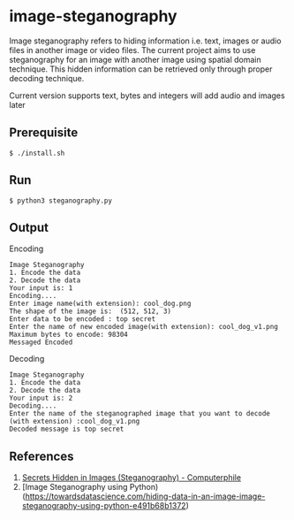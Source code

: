 # image-steganography
Image steganography refers to hiding information i.e. text, images or audio files in another image or video files. The current project aims to use steganography for an image with another image using spatial domain technique. This hidden information can be retrieved only through proper decoding technique.

Current version supports text, bytes and integers will add audio and images later

## Prerequisite

    $ ./install.sh
  
## Run

    $ python3 steganography.py
  
## Output

Encoding

    Image Steganography 
    1. Encode the data 
    2. Decode the data 
    Your input is: 1
    Encoding....
    Enter image name(with extension): cool_dog.png
    The shape of the image is:  (512, 512, 3)
    Enter data to be encoded : top secret
    Enter the name of new encoded image(with extension): cool_dog_v1.png
    Maximum bytes to encode: 98304
    Messaged Encoded
  
Decoding

    Image Steganography 
    1. Encode the data 
    2. Decode the data 
    Your input is: 2
    Decoding....
    Enter the name of the steganographed image that you want to decode (with extension) :cool_dog_v1.png
    Decoded message is top secret
  
## References
1. [Secrets Hidden in Images (Steganography) - Computerphile](https://www.youtube.com/watch?v=TWEXCYQKyDc)
2. [Image Steganography using Python)(https://towardsdatascience.com/hiding-data-in-an-image-image-steganography-using-python-e491b68b1372)
